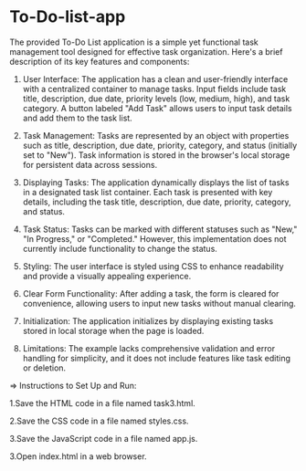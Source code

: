 # To-Do-list-app

The provided To-Do List application is a simple yet functional task management tool designed for effective task organization. Here's a brief description of its key features and components:

1. User Interface:
The application has a clean and user-friendly interface with a centralized container to manage tasks.
Input fields include task title, description, due date, priority levels (low, medium, high), and task category.
A button labeled "Add Task" allows users to input task details and add them to the task list.



2. Task Management:
Tasks are represented by an object with properties such as title, description, due date, priority, category, and status (initially set to "New").
Task information is stored in the browser's local storage for persistent data across sessions.


3. Displaying Tasks:
The application dynamically displays the list of tasks in a designated task list container.
Each task is presented with key details, including the task title, description, due date, priority, category, and status.


4. Task Status:
Tasks can be marked with different statuses such as "New," "In Progress," or "Completed." However, this implementation does not currently include functionality to change the status.


5. Styling:
The user interface is styled using CSS to enhance readability and provide a visually appealing experience.

6. Clear Form Functionality:
After adding a task, the form is cleared for convenience, allowing users to input new tasks without manual clearing.


7. Initialization:
The application initializes by displaying existing tasks stored in local storage when the page is loaded.


9. Limitations:
The example lacks comprehensive validation and error handling for simplicity, and it does not include features like task editing or deletion.





=> Instructions to Set Up and Run:



1.Save the HTML code in a file named task3.html.

2.Save the CSS code in a file named styles.css.

3.Save the JavaScript code in a file named app.js.

3.Open index.html in a web browser.


    

